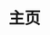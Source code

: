 ---
home: true
icon: home
title: 主页
heroImage: /assets/img/cloud.jpg
heroText: Java全栈开发笔记
tagline:  Java全栈工程师开发笔记及所需掌握的相关开发工具及内容.
actions:
- text: 开始阅读 💡
  link: /demo/
  type: primary

- text: 文档
  link: /guide/

features:
- title: 常用开发工具
  icon: tool
  details: 介绍一些常用的Java及前端开发工具及其使用技巧.
  link: https://theme-hope.vuejs.press/guide/markdown/

- title: 版本控制
  icon: git
  details: 版本控制及相关工具的使用（以git为主）.
  link: https://theme-hope.vuejs.press/guide/layout/slides.html

- title: Linux常用命令
  icon: linux
  details: 了解一些开发过程中常用的Linux命令和工具.
  link: https://theme-hope.vuejs.press/guide/layout/

- title: 软件测试
  icon: box
  details: 了解软件测试流程及所需相关工具及缺陷管理等相关流程.
  link: https://theme-hope.vuejs.press/guide/interface/theme-color.html

- title: 网络安全
  icon: safe
  details: 介绍一些常用的网络攻击手段（XSS，CSRF）及相关防范措施.
  link: https://theme-hope.vuejs.press/guide/interface/darkmode.html

- title: 部署和运维
  icon: loop
  details: 熟悉常用的部署及运维方法，了解并学会使用容器化及CI/CD相关工具.
  link: https://theme-hope.vuejs.press/guide/interface/accessibility.html

- title: 网络基础
  icon: network
  details: 熟悉基本的网络基础知识，如常用的网络协议，IP地址等相关内容.
  link: https://theme-hope.vuejs.press/guide/feature/encrypt.html

- title: 设计模式
  icon: symbol
  details: 了解不同类型的设计模式，并在适当的情况下应用它们，可以提高代码的质量和可维护性.
  link: https://theme-hope.vuejs.press/guide/feature/copy-code.html

- title: 面试手册
  icon: article
  details: 记录Java中常用的面试题分析及解答，加深记忆，面试必备.
  link: https://theme-hope.vuejs.press/guide/advanced/pwa.html

- title: 公共笔记
  icon: others
  details: 记录一些常用的软件和工具的下载地址和使用技巧，以及一些不便分类的内容.
  link: https://theme-hope.vuejs.press/guide/advanced/pwa.html

- title: Theme Hope
  icon: more
  details: A VuePress theme with tons of features✨
  link: https://theme-hope.vuejs.press/zh/

copyright: false
footer: Java Docs | MIT Licensed, Copyright © 2019-present DrizzleTow
---